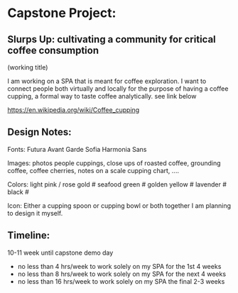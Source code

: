 
# Capstone Project:

## Slurps Up: cultivating a community for critical coffee consumption
(working title)


I am working on a SPA that is meant for coffee exploration. I want to connect people both virtually and locally for the purpose of having a coffee cupping, a formal way to taste coffee analytically. see link below

https://en.wikipedia.org/wiki/Coffee_cupping

## Design Notes:

Fonts:
Futura
Avant Garde
Sofia
Harmonia Sans

Images:
photos people cuppings, close ups of roasted coffee, grounding coffee, coffee cherries, notes on a scale cupping chart, ....

Colors:
light pink / rose gold #
seafood green #
golden yellow #
lavender #
black #

Icon:
Either a cupping spoon or cupping bowl or both together
I am planning to design it myself.

## Timeline:

10-11 week until capstone demo day
- no less than 4 hrs/week to work solely on my SPA for the 1st 4 weeks
- no less than 8 hrs/week to work solely on my SPA for the next 4 weeks
- no less than 16 hrs/week to work solely on my SPA the final 2-3 weeks
